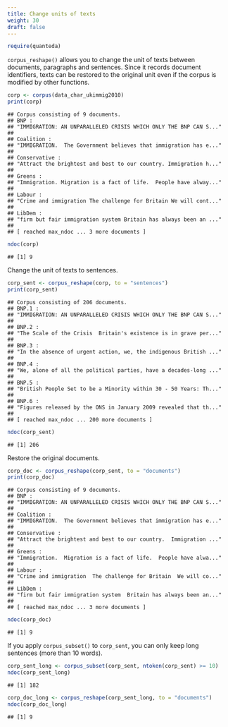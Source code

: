 ```yaml
---
title: Change units of texts
weight: 30
draft: false
---
```



```r
require(quanteda)
```

`corpus_reshape()` allows you to change the unit of texts between documents, paragraphs and sentences. Since it records document identifiers, texts can be restored to the original unit even if the corpus is modified by other functions.


```r
corp <- corpus(data_char_ukimmig2010)
print(corp)
```

```
## Corpus consisting of 9 documents.
## BNP :
## "IMMIGRATION: AN UNPARALLELED CRISIS WHICH ONLY THE BNP CAN S..."
## 
## Coalition :
## "IMMIGRATION.  The Government believes that immigration has e..."
## 
## Conservative :
## "Attract the brightest and best to our country. Immigration h..."
## 
## Greens :
## "Immigration. Migration is a fact of life.  People have alway..."
## 
## Labour :
## "Crime and immigration The challenge for Britain We will cont..."
## 
## LibDem :
## "firm but fair immigration system Britain has always been an ..."
## 
## [ reached max_ndoc ... 3 more documents ]
```

```r
ndoc(corp)
```

```
## [1] 9
```

Change the unit of texts to sentences.


```r
corp_sent <- corpus_reshape(corp, to = "sentences")
print(corp_sent)
```

```
## Corpus consisting of 206 documents.
## BNP.1 :
## "IMMIGRATION: AN UNPARALLELED CRISIS WHICH ONLY THE BNP CAN S..."
## 
## BNP.2 :
## "The Scale of the Crisis  Britain's existence is in grave per..."
## 
## BNP.3 :
## "In the absence of urgent action, we, the indigenous British ..."
## 
## BNP.4 :
## "We, alone of all the political parties, have a decades-long ..."
## 
## BNP.5 :
## "British People Set to be a Minority within 30 - 50 Years: Th..."
## 
## BNP.6 :
## "Figures released by the ONS in January 2009 revealed that th..."
## 
## [ reached max_ndoc ... 200 more documents ]
```

```r
ndoc(corp_sent)
```

```
## [1] 206
```

Restore the original documents.


```r
corp_doc <- corpus_reshape(corp_sent, to = "documents")
print(corp_doc)
```

```
## Corpus consisting of 9 documents.
## BNP :
## "IMMIGRATION: AN UNPARALLELED CRISIS WHICH ONLY THE BNP CAN S..."
## 
## Coalition :
## "IMMIGRATION.  The Government believes that immigration has e..."
## 
## Conservative :
## "Attract the brightest and best to our country.  Immigration ..."
## 
## Greens :
## "Immigration.  Migration is a fact of life.  People have alwa..."
## 
## Labour :
## "Crime and immigration  The challenge for Britain  We will co..."
## 
## LibDem :
## "firm but fair immigration system  Britain has always been an..."
## 
## [ reached max_ndoc ... 3 more documents ]
```

```r
ndoc(corp_doc)
```

```
## [1] 9
```

If you apply `corpus_subset()` to `corp_sent`, you can only keep long sentences (more than 10 words).


```r
corp_sent_long <- corpus_subset(corp_sent, ntoken(corp_sent) >= 10)
ndoc(corp_sent_long)
```

```
## [1] 182
```

```r
corp_doc_long <- corpus_reshape(corp_sent_long, to = "documents")
ndoc(corp_doc_long)
```

```
## [1] 9
```


